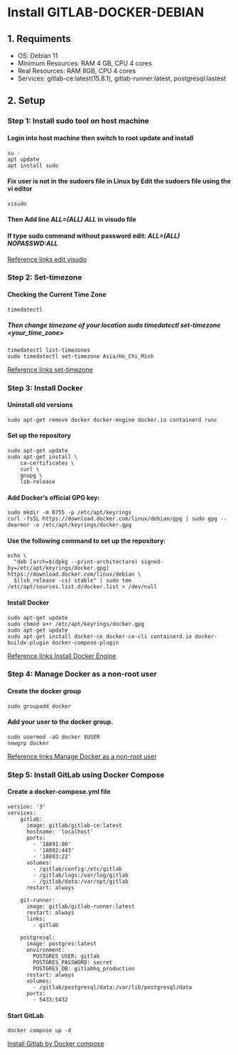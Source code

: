 # Install GITLAB-DOCKER-DEBIAN


## 1. Requiments

 - OS: Debian 11
 - Minimum Resources: RAM 4 GB, CPU 4 cores
 - Real Resources: RAM 8GB, CPU 4 cores
 - Services: gitlab-ce:latest(15.8.1), gitlab-runner:latest, postgresql:lastest
## 2. Setup

### Step 1: Install sudo tool on host machine

#### Login into host machine then switch to root update and install
```
su -
apt update
apt install sudo
```
#### Fix user is not in the sudoers file in Linux by Edit the sudoers file using the vi editor

```
visudo
```

#### Then Add line *<your username> ALL=(ALL) ALL* in visudo file
#### If type sudo command without password edit: *<your username> ALL=(ALL) NOPASSWD:ALL*

[Reference links edit visudo](https://nudesystems.com/fix-user-is-not-in-the-sudoers-file-in-linux/)


### Step 2: Set-timezone

#### Checking the Current Time Zone

```
timedatectl

```
##### Then change timezone of your location *sudo timedatectl set-timezone <your_time_zone>*
```
timedatectl list-timezones
sudo timedatectl set-timezone Asia/Ho_Chi_Minh
```
[Reference links set-timezone](https://linuxize.com/post/how-to-set-or-change-timezone-in-linux/)

### Step 3: Install Docker 
#### Uninstall old versions
```
sudo apt-get remove docker docker-engine docker.io containerd runc
```
#### Set up the repository
```
sudo apt-get update
sudo apt-get install \
    ca-certificates \
    curl \
    gnupg \
    lsb-release
```
#### Add Docker’s official GPG key:
```
sudo mkdir -m 0755 -p /etc/apt/keyrings
curl -fsSL https://download.docker.com/linux/debian/gpg | sudo gpg --dearmor -o /etc/apt/keyrings/docker.gpg
```

#### Use the following command to set up the repository:
```
echo \
  "deb [arch=$(dpkg --print-architecture) signed-by=/etc/apt/keyrings/docker.gpg] https://download.docker.com/linux/debian \
  $(lsb_release -cs) stable" | sudo tee /etc/apt/sources.list.d/docker.list > /dev/null
```
#### Install Docker 
```
sudo apt-get update
sudo chmod a+r /etc/apt/keyrings/docker.gpg
sudo apt-get update
sudo apt-get install docker-ce docker-ce-cli containerd.io docker-buildx-plugin docker-compose-plugin

```
[Reference links Install Docker Engine](https://docs.docker.com/engine/install/debian/)

### Step 4: Manage Docker as a non-root user

#### Create the docker group
```
sudo groupadd docker
```
#### Add your user to the docker group.
```
sudo usermod -aG docker $USER
newgrp docker

```
[Reference links Manage Docker as a non-root user](https://docs.docker.com/engine/install/linux-postinstall/)

### Step 5: Install GitLab using Docker Compose

#### Create a docker-compose.yml file 
```
version: '3'
services:
    gitlab:
      image: gitlab/gitlab-ce:latest
      hostname: 'localhost'
      ports:
        - '18891:80'
        - '18892:443'
        - '18893:22'
      volumes:
        - /gitlab/config:/etc/gitlab
        - /gitlab/logs:/var/log/gitlab
        - /gitlab/data:/var/opt/gitlab
      restart: always

    git-runner:
      image: gitlab/gitlab-runner:latest
      restart: always
      links:
        - gitlab

    postgresql:
      image: postgres:latest
      environment:
        POSTGRES_USER: gitlab
        POSTGRES_PASSWORD: secret
        POSTGRES_DB: gitlabhq_production
      restart: always
      volumes:
        - /gitlab/postgresql/data:/var/lib/postgresql/data
      ports:
        - 5433:5432
```
#### Start GitLab

```
docker compose up -d
```

[Install Gitlab by Docker compose](https://docs.gitlab.com/ee/install/docker.html)
